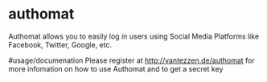 # authomat
Authomat allows you to easily log in users using Social Media Platforms like Facebook, Twitter, Google, etc.

#usage/documenation
Please register at http://vantezzen.de/authomat for more infomation on how to use Authomat and to get a secret key
